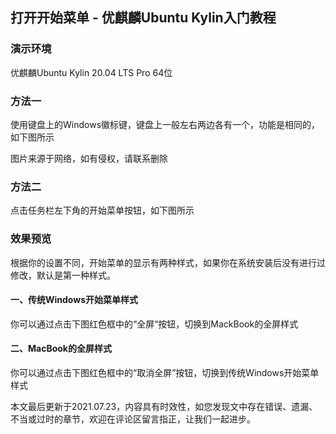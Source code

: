 ## 打开开始菜单 - 优麒麟Ubuntu Kylin入门教程

### 演示环境

优麒麟Ubuntu Kylin 20.04 LTS Pro 64位

### 方法一

使用键盘上的Windows徽标键，键盘上一般左右两边各有一个，功能是相同的，如下图所示

图片来源于网络，如有侵权，请联系删除

### 方法二

点击任务栏左下角的开始菜单按钮，如下图所示

### 效果预览

根据你的设置不同，开始菜单的显示有两种样式，如果你在系统安装后没有进行过修改，默认是第一种样式。

#### 一、传统Windows开始菜单样式

你可以通过点击下图红色框中的“全屏“按钮，切换到MackBook的全屏样式

#### 二、MacBook的全屏样式

你可以通过点击下图红色框中的“取消全屏”按钮，切换到传统Windows开始菜单样式

本文最后更新于2021.07.23，内容具有时效性，如您发现文中存在错误、遗漏、不当或过时的章节，欢迎在评论区留言指正，让我们一起进步。